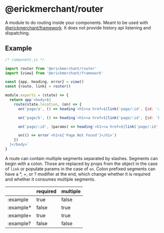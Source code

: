 # @erickmerchant/router

A module to do routing inside your components. Meant to be used with [@erickmerchant/framework](https://github.com/erickmerchant/framework). It does not provide history api listening and dispatching.

## Example

``` javascript
/* component.js */

import router from '@erickmerchant/router'
import {view} from '@erickmerchant/framework'

const {app, heading, error} = view()
const {route, link} = router()

module.exports = (state) => {
  return app`<body>${
    route(state.location, (on) => {
      on('page/a', () => heading`<h1><a href=${link('page/:id', {id: 'a'})}>${'Page A'}</a></h1>`)

      on('page/b', () => heading`<h1><a href=${link('page/:id', {id: 'b'})}>${'Page B'}</a></h1>`)

      on('page/:id', (params) => heading`<h1><a href=${link('page/:id', {id: params.id})}>${`Page ${params.id}`}</a></h1>`)

      on(() => error`<h1>${'Page Not Found'}</h1>`)
    })
  }</body>`
}
```

A route can contain multiple segments separated by slashes. Segments can begin with a colon. Those are replaced by props from the object in the case of `link` or populate params in the case of `on`. Colon prefixed segments can have a \*, \+, or ? modifier at the end, which change whether it is required and whether it consumes multiple segments.

|          | required | multiple
|---       |---       |---
|:example  | true     | false
|:example* | false    | true
|:example+ | true     | true
|:example? | false    | false
